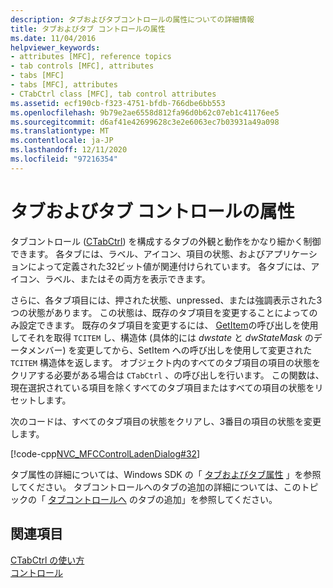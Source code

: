 ```yaml
---
description: タブおよびタブコントロールの属性についての詳細情報
title: タブおよびタブ コントロールの属性
ms.date: 11/04/2016
helpviewer_keywords:
- attributes [MFC], reference topics
- tab controls [MFC], attributes
- tabs [MFC]
- tabs [MFC], attributes
- CTabCtrl class [MFC], tab control attributes
ms.assetid: ecf190cb-f323-4751-bfdb-766dbe6bb553
ms.openlocfilehash: 9b79e2ae6558d812fa96d0b62c07eb1c41176ee5
ms.sourcegitcommit: d6af41e42699628c3e2e6063ec7b03931a49a098
ms.translationtype: MT
ms.contentlocale: ja-JP
ms.lasthandoff: 12/11/2020
ms.locfileid: "97216354"
---
```

# <a name="tabs-and-tab-control-attributes"></a>タブおよびタブ コントロールの属性

タブコントロール ([CTabCtrl](../mfc/reference/ctabctrl-class.md)) を構成するタブの外観と動作をかなり細かく制御できます。 各タブには、ラベル、アイコン、項目の状態、およびアプリケーションによって定義された32ビット値が関連付けられています。 各タブには、アイコン、ラベル、またはその両方を表示できます。

さらに、各タブ項目には、押された状態、unpressed、または強調表示された3つの状態があります。 この状態は、既存のタブ項目を変更することによってのみ設定できます。 既存のタブ項目を変更するには、 [GetItem](../mfc/reference/ctabctrl-class.md#getitem)の呼び出しを使用してそれを取得 `TCITEM` し、構造体 (具体的には *dwstate* と *dwStateMask* のデータメンバー) を変更してから、SetItem への呼び出しを使用して変更された `TCITEM` 構造体を返します。 [](../mfc/reference/ctabctrl-class.md#setitem) オブジェクト内のすべてのタブ項目の項目の状態をクリアする必要がある場合は `CTabCtrl` 、の[](../mfc/reference/ctabctrl-class.md#deselectall)呼び出しを行います。 この関数は、現在選択されている項目を除くすべてのタブ項目またはすべての項目の状態をリセットします。

次のコードは、すべてのタブ項目の状態をクリアし、3番目の項目の状態を変更します。

[!code-cpp[NVC_MFCControlLadenDialog#32](../mfc/codesnippet/cpp/tabs-and-tab-control-attributes_1.cpp)]

タブ属性の詳細については、Windows SDK の「 [タブおよびタブ属性](/windows/win32/Controls/tab-controls) 」を参照してください。 タブコントロールへのタブの追加の詳細については、このトピックの「 [タブコントロールへ](../mfc/adding-tabs-to-a-tab-control.md) のタブの追加」を参照してください。

## <a name="see-also"></a>関連項目

[CTabCtrl の使い方](../mfc/using-ctabctrl.md)<br/>
[コントロール](../mfc/controls-mfc.md)
